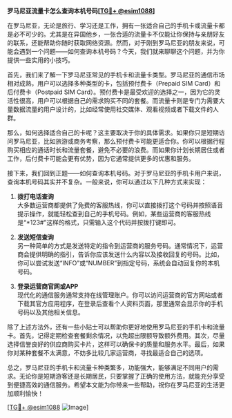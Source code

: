 **罗马尼亚流量卡怎么查询本机号码[[TG💪+ @esim1088](https://t.me/s/esim1088)]**

在罗马尼亚，无论是旅行、学习还是工作，拥有一张适合自己的手机卡或流量卡都是必不可少的。尤其是在异国他乡，一张合适的流量卡不仅能让你保持与亲朋好友的联系，还能帮助你随时获取网络资源。然而，对于刚到罗马尼亚的朋友来说，可能会遇到一个问题——如何查询本机号码？今天，我们就来聊聊这个问题，并为你提供一些实用的小技巧。

首先，我们来了解一下罗马尼亚常见的手机卡和流量卡类型。罗马尼亚的通信市场相对成熟，用户可以选择多种类型的卡，包括预付费卡（Prepaid SIM Card）和后付费卡（Postpaid SIM Card）。预付费卡是最受欢迎的选择之一，因为它的灵活性很高，用户可以根据自己的需求购买不同的套餐。而流量卡则是专门为需要大量数据流量的用户设计的，比如经常使用社交媒体、观看视频或者下载文件的人群。

那么，如何选择适合自己的卡呢？这主要取决于你的具体需求。如果你只是短期访问罗马尼亚，比如旅游或商务考察，那么预付费卡可能更适合你。你可以根据行程购买相应的通话时长和流量套餐，避免不必要的浪费。而如果你计划长期居住或者工作，后付费卡可能会更有优势，因为它通常提供更多的优惠和服务。

接下来，我们回到正题——如何查询本机号码。对于罗马尼亚的手机卡用户来说，查询本机号码其实并不复杂。一般来说，你可以通过以下几种方式来实现：

1. **拨打电话查询**  
   大多数运营商都提供了免费的客服热线，你可以直接拨打这个号码并按照语音提示操作，就能轻松查到自己的手机号码。例如，某些运营商的客服热线是“*123#”这样的格式，只需输入这个代码并按拨打键即可。

2. **发送短信查询**  
   另一种简单的方式是发送特定的指令到运营商的服务号码。通常情况下，运营商会提供明确的指引，告诉你应该发送什么内容以及接收回复的号码。比如，你可以尝试发送“INFO”或“NUMBER”到指定号码，系统会自动回复你的本机号码。

3. **登录运营商官网或APP**  
   现代化的通信服务通常支持在线管理账户。你可以访问运营商的官方网站或者下载其官方应用程序，在登录后查看个人资料页面，那里通常会显示你的手机号码以及其他相关信息。

除了上述方法外，还有一些小贴士可以帮助你更好地使用罗马尼亚的手机卡和流量卡。首先，记得定期检查套餐剩余情况，以免超出限额导致额外费用。其次，尽量选择信誉良好的供应商购买卡片，这样可以确保卡的质量和服务水平。最后，如果你对某种套餐不太满意，不妨多比较几家运营商，寻找最适合自己的选项。

总之，罗马尼亚的手机卡和流量卡种类繁多，功能强大，能够满足不同用户的需求。无论你是短期游客还是长期居民，只要掌握了正确的使用方法，就能充分享受到便捷高效的通信服务。希望本文能为你带来一些帮助，祝你在罗马尼亚的生活更加顺利愉快！

[[TG💪+ @esim1088](https://t.me/s/esim1088) ![Image](https://i.postimg.cc/4NQfJmqS/Snipaste-2025-05-13-00-14-12.png)]